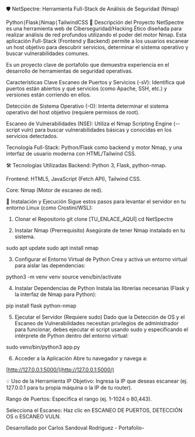 🛡️ NetSpectre: Herramienta Full-Stack de Análisis de Seguridad (Nmap)

Python∣Flask∣Nmap∣TailwindCSS
📝 Descripción del Proyecto
NetSpectre es una herramienta web de Ciberseguridad/Hacking Ético diseñada para realizar análisis de red profundos utilizando el poder del motor Nmap. Esta aplicación Full-Stack (Frontend y Backend) permite a los usuarios escanear un host objetivo para descubrir servicios, determinar el sistema operativo y buscar vulnerabilidades comunes.

Es un proyecto clave de portafolio que demuestra experiencia en el desarrollo de herramientas de seguridad operativas.

Características Clave
Escaneo de Puertos y Servicios (-sV): Identifica qué puertos están abiertos y qué servicios (como Apache, SSH, etc.) y versiones están corriendo en ellos.

Detección de Sistema Operativo (-O): Intenta determinar el sistema operativo del host objetivo (requiere permisos de root).

Escaneo de Vulnerabilidades (NSE): Utiliza el Nmap Scripting Engine (--script vuln) para buscar vulnerabilidades básicas y conocidas en los servicios detectados.

Tecnología Full-Stack: Python/Flask como backend y motor Nmap, y una interfaz de usuario moderna con HTML/Tailwind CSS.

🛠️ Tecnologías Utilizadas
Backend: Python 3, Flask, python-nmap.

Frontend: HTML5, JavaScript (Fetch API), Tailwind CSS.

Core: Nmap (Motor de escaneo de red).

🚀 Instalación y Ejecución
Sigue estos pasos para levantar el servidor en tu entorno Linux (como Crostini/WSL):

1. Clonar el Repositorio
git clone [TU_ENLACE_AQUÍ]
cd NetSpectre


2. Instalar Nmap (Prerrequisito)
Asegúrate de tener Nmap instalado en tu sistema.

sudo apt update
sudo apt install nmap


3. Configurar el Entorno Virtual de Python
Crea y activa un entorno virtual para aislar las dependencias:

python3 -m venv venv
source venv/bin/activate


4. Instalar Dependencias de Python
Instala las librerías necesarias (Flask y la interfaz de Nmap para Python):

pip install flask python-nmap


5. Ejecutar el Servidor (Requiere sudo)
Dado que la Detección de OS y el Escaneo de Vulnerabilidades necesitan privilegios de administrador para funcionar, debes ejecutar el script usando sudo y especificando el intérprete de Python dentro del entorno virtual:

sudo venv/bin/python3 app.py


6. Acceder a la Aplicación
Abre tu navegador y navega a:

[http://127.0.0.1:5000/](http://127.0.0.1:5000/)


💡 Uso de la Herramienta
IP Objetivo: Ingresa la IP que deseas escanear (ej. 127.0.0.1 para tu propia máquina o la IP de tu router).

Rango de Puertos: Especifica el rango (ej. 1-1024 o 80,443).

Selecciona el Escaneo: Haz clic en ESCANEO DE PUERTOS, DETECCIÓN OS o ESCANEO VULN.

Desarrollado por Carlos Sandoval Rodriguez - Portafolio-

